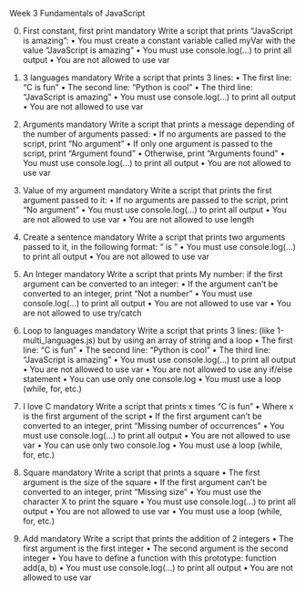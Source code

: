 Week 3 Fundamentals of JavaScript

0. First constant, first print
mandatory
Write a script that prints “JavaScript is amazing”:
•	You must create a constant variable called myVar with the value “JavaScript is amazing”
•	You must use console.log(...) to print all output
•	You are not allowed to use var

1. 3 languages
mandatory
Write a script that prints 3 lines:
•	The first line: “C is fun”
•	The second line: “Python is cool”
•	The third line: “JavaScript is amazing”
•	You must use console.log(...) to print all output
•	You are not allowed to use var

2. Arguments
mandatory
Write a script that prints a message depending of the number of arguments passed:
•	If no arguments are passed to the script, print “No argument”
•	If only one argument is passed to the script, print “Argument found”
•	Otherwise, print “Arguments found”
•	You must use console.log(...) to print all output
•	You are not allowed to use var

3. Value of my argument
mandatory
Write a script that prints the first argument passed to it:
•	If no arguments are passed to the script, print “No argument”
•	You must use console.log(...) to print all output
•	You are not allowed to use var
•	You are not allowed to use length

4. Create a sentence
mandatory
Write a script that prints two arguments passed to it, in the following format: “ is ”
•	You must use console.log(...) to print all output
•	You are not allowed to use var

5. An Integer
mandatory
Write a script that prints My number: <first argument converted in integer> if the first argument can be converted to an integer:
•	If the argument can’t be converted to an integer, print “Not a number”
•	You must use console.log(...) to print all output
•	You are not allowed to use var
•	You are not allowed to use try/catch

6. Loop to languages
mandatory
Write a script that prints 3 lines: (like 1-multi_languages.js) but by using an array of string and a loop
•	The first line: “C is fun”
•	The second line: “Python is cool”
•	The third line: “JavaScript is amazing”
•	You must use console.log(...) to print all output
•	You are not allowed to use var
•	You are not allowed to use any if/else statement
•	You can use only one console.log
•	You must use a loop (while, for, etc.)

7. I love C
mandatory
Write a script that prints x times “C is fun”
•	Where x is the first argument of the script
•	If the first argument can’t be converted to an integer, print “Missing number of occurrences”
•	You must use console.log(...) to print all output
•	You are not allowed to use var
•	You can use only two console.log
•	You must use a loop (while, for, etc.)

8. Square
mandatory
Write a script that prints a square
•	The first argument is the size of the square
•	If the first argument can’t be converted to an integer, print “Missing size”
•	You must use the character X to print the square
•	You must use console.log(...) to print all output
•	You are not allowed to use var
•	You must use a loop (while, for, etc.)

9. Add
mandatory
Write a script that prints the addition of 2 integers
•	The first argument is the first integer
•	The second argument is the second integer
•	You have to define a function with this prototype: function add(a, b)
•	You must use console.log(...) to print all output
•	You are not allowed to use var


